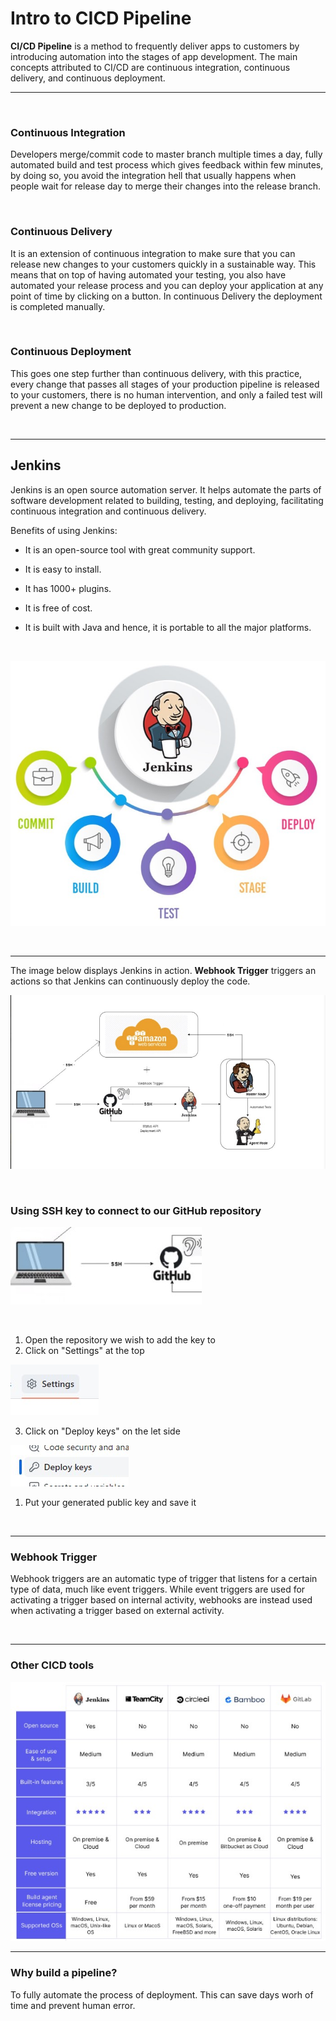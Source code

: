 # Intro to CICD Pipeline

**CI/CD Pipeline** is a method to frequently deliver apps to customers by introducing automation into the stages of app development. The main concepts attributed to CI/CD are continuous integration, continuous delivery, and continuous deployment.

---

<br />

### Continuous Integration

Developers merge/commit code to master branch multiple times a day, fully automated build and test process which gives feedback within few minutes, by doing so, you avoid the integration hell that usually happens when people wait for release day to merge their changes into the release branch.

<br />

### Continuous Delivery

It is an extension of continuous integration to make sure that you can release new changes to your customers quickly in a sustainable way. This means that on top of having automated your testing, you also have automated your release process and you can deploy your application at any point of time by clicking on a button. In continuous Delivery the deployment is completed manually.

<br />

### Continuous Deployment

This goes one step further than continuous delivery, with this practice, every change that passes all stages of your production pipeline is released to your customers, there is no human intervention, and only a failed test will prevent a new change to be deployed to production.

<br />

---

## Jenkins
Jenkins is an open source automation server. It helps automate the parts of software development related to building, testing, and deploying, facilitating continuous integration and continuous delivery.

Benefits of using Jenkins:
- It is an open-source tool with great community support.
- It is easy to install.
- It has 1000+ plugins.
- It is free of cost.
- It is built with Java and hence, it is portable to all the major platforms.
  
  <br />

![Alt text](cicdImg/jenkinsTools.jpg)

<br />

---

The image below displays Jenkins in action. **Webhook Trigger** triggers an actions so that Jenkins can continuously deploy the code.

![Alt text](cicdImg/jenkins.jpg)

<br />

### Using SSH key to connect to our GitHub repository

![ssh to github](cicdImg/sshToGitHub.jpg)

<br />

1. Open the repository we wish to add the key to
2. Click on "Settings" at the top

![setting](cicdImg/settingsRepoKey.jpg)

3. Click on "Deploy keys" on the let side

![deploy key](cicdImg/deployKeyRepo.jpg)

1. Put your generated public key and save it

<br />

---

### Webhook Trigger

Webhook triggers are an automatic type of trigger that listens for a certain type of data, much like event triggers. While event triggers are used for activating a trigger based on internal activity, webhooks are instead used when activating a trigger based on external activity.

<br />

---

### Other CICD tools

![cicd tools](cicdImg/cicdTools.jpg)


---

### Why build a pipeline?
To fully automate the process of deployment. This can save days worh of time and prevent human error.
